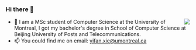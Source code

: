### Hi there 👋

<img align="right" src="https://github-readme-stats.vercel.app/api?username=hrsoup&show_icons=true&icon_color=0366d6&bg_color=ffffff&hide_title=true" />

- 🌱 I am a MSc student of Computer Science at the University of Montreal, I got my bachelor's degree in School of Computer Science at Beijing University of Posts and Telecommunications.
- 📫 You could find me on email: yifan.xie@umontreal.ca

<!--
**hrsoup/hrsoup** is a ✨ _special_ ✨ repository because its `README.md` (this file) appears on your GitHub profile.

- 🔭 I’m currently working on ...
- 🌱 I’m currently learning ...
- 👯 I’m looking to collaborate on ...
- 🤔 I’m looking for help with ...
- 💬 Ask me about ...
- 📫 How to reach me: ...
- 😄 Pronouns: ...
- ⚡ Fun fact: ...
-->
